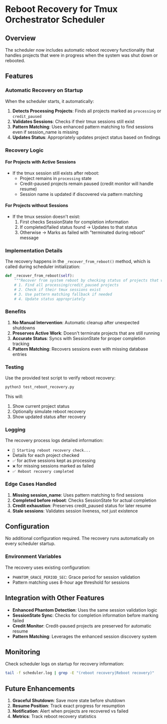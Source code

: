 # Reboot Recovery for Tmux Orchestrator Scheduler

## Overview
The scheduler now includes automatic reboot recovery functionality that handles projects that were in progress when the system was shut down or rebooted.

## Features

### Automatic Recovery on Startup
When the scheduler starts, it automatically:

1. **Detects Processing Projects**: Finds all projects marked as `processing` or `credit_paused`
2. **Validates Sessions**: Checks if their tmux sessions still exist
3. **Pattern Matching**: Uses enhanced pattern matching to find sessions even if session_name is missing
4. **Updates Status**: Appropriately updates project status based on findings

### Recovery Logic

#### For Projects with Active Sessions
- If the tmux session still exists after reboot:
  - Project remains in `processing` state
  - Credit-paused projects remain paused (credit monitor will handle resume)
  - Session name is updated if discovered via pattern matching

#### For Projects without Sessions
- If the tmux session doesn't exist:
  1. First checks SessionState for completion information
  2. If completed/failed status found → Updates to that status
  3. Otherwise → Marks as failed with "terminated during reboot" message

### Implementation Details

The recovery happens in the `_recover_from_reboot()` method, which is called during scheduler initialization:

```python
def _recover_from_reboot(self):
    """Recover from system reboot by checking status of projects that were processing"""
    # 1. Find all processing/credit_paused projects
    # 2. Check if their tmux sessions exist
    # 3. Use pattern matching fallback if needed
    # 4. Update status appropriately
```

### Benefits

1. **No Manual Intervention**: Automatic cleanup after unexpected shutdowns
2. **Preserves Active Work**: Doesn't terminate projects that are still running
3. **Accurate Status**: Syncs with SessionState for proper completion tracking
4. **Pattern Matching**: Recovers sessions even with missing database entries

### Testing

Use the provided test script to verify reboot recovery:

```bash
python3 test_reboot_recovery.py
```

This will:
1. Show current project status
2. Optionally simulate reboot recovery
3. Show updated status after recovery

### Logging

The recovery process logs detailed information:
- `🔄 Starting reboot recovery check...`
- Details for each project checked
- `✅` for active sessions kept as processing
- `❌` for missing sessions marked as failed
- `✅ Reboot recovery completed`

### Edge Cases Handled

1. **Missing session_name**: Uses pattern matching to find sessions
2. **Completed before reboot**: Checks SessionState for actual completion
3. **Credit exhaustion**: Preserves credit_paused status for later resume
4. **Stale sessions**: Validates session liveness, not just existence

## Configuration

No additional configuration required. The recovery runs automatically on every scheduler startup.

### Environment Variables
The recovery uses existing configuration:
- `PHANTOM_GRACE_PERIOD_SEC`: Grace period for session validation
- Pattern matching uses 8-hour age threshold for sessions

## Integration with Other Features

- **Enhanced Phantom Detection**: Uses the same session validation logic
- **SessionState Sync**: Checks for completion information before marking failed
- **Credit Monitor**: Credit-paused projects are preserved for automatic resume
- **Pattern Matching**: Leverages the enhanced session discovery system

## Monitoring

Check scheduler logs on startup for recovery information:
```bash
tail -f scheduler.log | grep -E "(reboot recovery|Reboot recovery)"
```

## Future Enhancements

1. **Graceful Shutdown**: Save more state before shutdown
2. **Resume Position**: Track exact progress for resumption
3. **Notification**: Alert when projects are recovered vs failed
4. **Metrics**: Track reboot recovery statistics